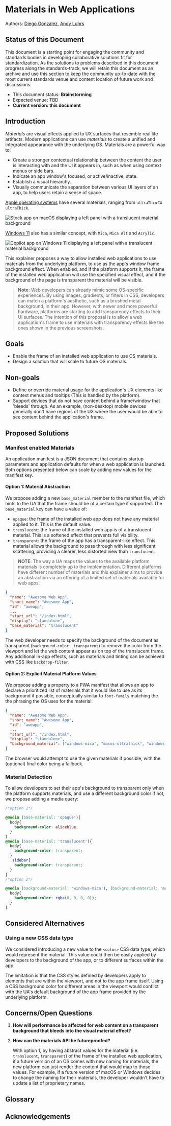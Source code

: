 # Materials in Web Applications

Authors: [Diego Gonzalez](https://github.com/diekus), [Andy Luhrs](https://github.com/aluhrs13)

## Status of this Document

This document is a starting point for engaging the community and standards bodies in developing collaborative solutions fit for standardization. As the solutions to problems described in this document progress along the standards-track, we will retain this document as an archive and use this section to keep the community up-to-date with the most current standards venue and content location of future work and discussions.

- This document status: **Brainstorming**
- Expected venue: TBD
- **Current version: this document**

## Introduction

*Materials* are visual effects applied to UX surfaces that resemble real life artifacts. Modern applications can use *materials* to create a unified and integrated appearance with the underlying OS. Materials are a powerful way to:

- Create a stronger contextual relationship between the content the user is interacting with and the UI it appears in, such as when using context menus or side bars.
- Indicate an app window's focused, or active/inactive, state.
- Establish a visual hierarchy.
- Visually communicate the separation between various UI layers of an app, to help users retain a sense of space.

[Apple operating systems](https://developer.apple.com/design/human-interface-guidelines/materials) have several materials, ranging from `ultraThin` to `ultraThick`.

![Stock app on macOS displaying a left panel with a translucent material background](macMaterial.png)

[Windows 11](https://learn.microsoft.com/en-us/windows/apps/design/signature-experiences/materials) also has a similar concept, with `Mica`, `Mica Alt` and `Acrylic`.

![Copilot app on Windows 11 displaying a left panel with a translucent material background](winMaterial.png)

This explainer proposes a way to allow installed web applications to use materials from the underlying platform, to use as the app's window frame background effect. When enabled, and if the platform supports it, the frame of the installed web application will use the specified visual effect, and if the background of the page is transparent the material will be visible.

> **Note:** Web developers can already mimic some OS-specific experiences. By using images, gradients, or filters in CSS, developers can match a platform's aesthetic, such as a brushed metal background, in their app. However, with newer and more powerful hardware, platforms are starting to add transparency effects to their UI surfaces. The intention of this proposal is to allow a web application's frame to use materials with transparency effects like the ones shown in the previous screenshots.

## Goals

- Enable the frame of an installed web application to use OS materials.
- Design a solution that will scale to future OS materials.

## Non-goals

- Define or override material usage for the application's UX elements like context menus and tooltips (This is handled by the platform).
- Support devices that do not have content behind a frame/window that 'bleeds' through. As an example, (non-desktop) mobile devices generally don't have regions of the UX where the user would be able to see content behind the application's frame.

## Proposed Solutions

### Manifest enabled Materials

An application manifest is a JSON document that contains startup parameters and application defaults for when a web application is launched. Both options presented below can scale by adding new values for the manifest key.

#### Option 1: Material Abstraction

We propose adding a new `base_material` member to the manifest file, which hints to the UA that the frame should be of a certain type if supported. The `base_material` key can have a value of:
-  `opaque`: the frame of the installed web app does not have any material applied to it. This is the default value.
- `translucent`: the frame of the installed web app is of a translucent material. This is a softened effect that prevents full visibility.
- `transparent`: the frame of the app has a transparent-like effect. This material allows the background to pass through with less significant scattering, providing a clearer, less distorted view than `translucent`.

> **NOTE**:
> The way a UA maps the values to the available platform materials is completely up to the implementation. Different platforms have different number of materials and this explainer aims to provide an abstraction via an offering of a limited set of materials available for web apps.

```JSON
{
  "name": "Awesome Web App",
  "short_name": "Awesome App",
  "id": "aweapp",
  ...
  "start_url": "/index.html",
  "display": "standalone",
  "base_material": "translucent"
}
```

The web developer needs to specify the background of the document as transparent (`background-color: transparent`) to remove the color from the viewport and let the web content appear as on top of the translucent frame. Any additional in-app effects, such as materials and tinting can be achieved with CSS like `backdrop-filter`.

#### Option 2: Explicit Material Platform Values

We propose adding a property to a PWA manifest that allows an app to declare a prioritized list of materials that it would like to use as its background if possible, conceptually similar to `font-family` matching the the phrasing the OS uses for the material:

```JSON
{
  "name": "Awesome Web App",
  "short_name": "Awesome App",
  "id": "aweapp",
  ...
  "start_url": "/index.html",
  "display": "standalone",
  "background_material": ["windows-mica", "macos-ultrathick", "windows-acrylic", "#87ceeb"]
}
```

The browser would attempt to use the given materials if possible, with the (optional) final color being a fallback.

### Material Detection

To allow developers to set their app's background to transparent only when the platform supports materials, and use a different background color if not, we propose adding a media query:

```CSS
/*option 1*/

@media (base-material: 'opaque'){
  body{
    background-color: aliceblue;
  }
}
@media (base-material: 'translucent'){
  body{
    background-color: transparent;
  }
  .sidebar{
    background-color: transparent;
  }
}
/*option 2*/

@media (background-material: 'windows-mica'), (background-material: 'macos-ultrathick') {
  body{
    background-color: rgba(0, 0, 0, 0));
  }
}
```

## Considered Alternatives

### Using a new <color> CSS data type

We considered introducing a new value to the `<color>` CSS data type, which would represent the material. This value could then be easily applied by developers to the background of the app, or to different surfaces within the app.

The limitation is that the CSS styles defined by developers apply to elements that are within the viewport, and not to the app frame itself. Using a CSS background color for different areas in the viewport would conflict with the UA's default background of the app frame provided by the underlying platform.

## Concerns/Open Questions

1. **How will performance be affected for web content on a transparent background that bleeds into the visual material effect?**
2. **How can the materials API be futureproofed?**
      
      With option 1, by having abstract values for the material (i.e. `translucent`, `transparent`) of the frame of the installed web application, if a future version of an OS comes with new naming for materials, the new platform can just render the content that would map to those values. For example, if a future version of macOS or Windows decides to change the naming for their materials, the developer wouldn't have to update a list of proprietary names.

## Glossary

## Acknowledgements

